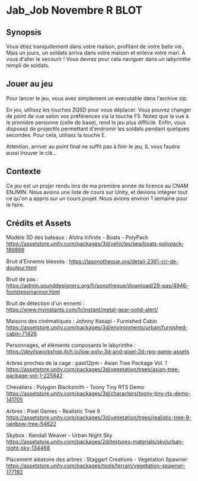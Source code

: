 # Jab_Job Novembre R BLOT

## Synopsis
Vous étiez tranquillement dans votre maison, profitant de votre belle vie. Mais un jours, un soldats arriva dans votre maison et enleva votre mari.
À vous d'aller le secourir ! Vous devrez pour cela naviguer dans un labyrinthe rempli de soldats.

## Jouer au jeu
Pour lancer le jeu, vous avez simplement un executable dans l'archive zip.

En jeu, utilisez les touches ZQSD pour vous déplacer. Vous pouvez changer de point de vue selon vos préférences via la touche F5. Notez que la vue à le première personne (celle de base), rend le jeu plus difficile.
Enfin, vous disposez de projectils permettant d'endromir les soldats pendant quelques secondes. Pour cela, utilisez la touche E.

Attention, arriver au point final ne suffit pas à finir le jeu, IL vous faudra aussi trouver le clé...

## Contexte
Ce jeu est un projer rendu lors de ma première année de licence au CNAM ENJMIN. Nous avions une liste de cours sur Unity, et devions intégrer tout ce qu'on a appris sur un cours projet. Nous avions environ 1 semaine pour le faire.

## Crédits et Assets

Modèle 3D des bateaux : Alstra Infinite - Boats - PolyPack https://assetstore.unity.com/packages/3d/vehicles/sea/boats-polypack-189866

Bruit d'Ennemis blessés : https://lasonotheque.org/detail-2361-cri-de-douleur.html

Bruit de pas : https://admin.sounddesigners.org/fr/sonotheque/download/29-pas/4946-footstepsinarmor.html

Bruit de détection d'un ennemi : https://www.myinstants.com/fr/instant/metal-gear-solid-alert/

Maisons des cinématiques : Johnny Kasapi - Furnished Cabin https://assetstore.unity.com/packages/3d/environments/urban/furnished-cabin-71426

Personnages, et éléments composants le labyrinthe : https://devilsworkshop.itch.io/low-poly-3d-and-pixel-2d-rpg-game-assets

Arbres proches de la cage : past12pm - Asian Tree Package Vol. 1 https://assetstore.unity.com/packages/3d/vegetation/trees/asian-tree-package-vol-1-225842

Chevaliers : Polygon Blacksmith - Toony Tiny RTS Demo https://assetstore.unity.com/packages/3d/characters/toony-tiny-rts-demo-141705

Arbres : Pixel Games - Realistic Tree 9 https://assetstore.unity.com/packages/3d/vegetation/trees/realistic-tree-9-rainbow-tree-54622

Skybox : Kendall Weaver - Urban Night Sky https://assetstore.unity.com/packages/2d/textures-materials/sky/urban-night-sky-134468

Placement aléatoire des arbres : Staggart Creations - Vegetation Spawner https://assetstore.unity.com/packages/tools/terrain/vegetation-spawner-177192
